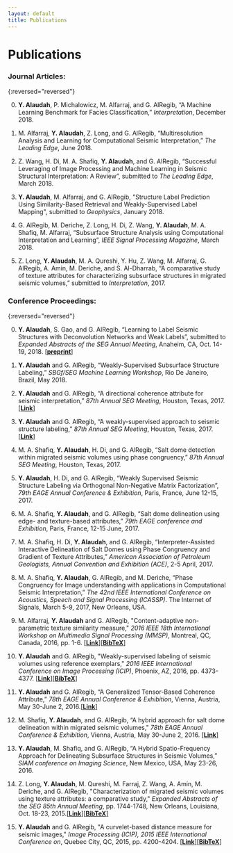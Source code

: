 ```yaml
---
layout: default
title: Publications
---
```


<h1 class="pageTitle">Publications</h1>


### Journal Articles:

{:reversed="reversed"}

0. **Y. Alaudah**, P. Michalowicz, M. Alfarraj, and G. AlRegib, “A Machine Learning Benchmark for Facies Classification,”  *Interpretation*, December 2018.

0. M. Alfarraj, **Y. Alaudah**, Z. Long, and G. AlRegib, “Multiresolution Analysis and Learning for Computational Seismic Interpretation,”  *The Leading Edge*, June 2018.

0. Z. Wang, H. Di, M. A. Shafiq, **Y. Alaudah**, and G. AlRegib, “Successful Leveraging of Image Processing and Machine Learning in Seismic Structural Interpretation: A Review”, submitted to *The Leading Edge*, March 2018.

0. **Y. Alaudah**, M. Alfarraj, and G. AlRegib, "Structure Label Prediction Using Similarity-Based Retrieval and Weakly-Supervised Label Mapping", submitted to *Geophysics*, January 2018.

0. G. AlRegib, M. Deriche, Z. Long, H. Di, Z. Wang, **Y. Alaudah**, M. A. Shafiq, M. Alfarraj, “Subsurface Structure Analysis using Computational Interpretation and Learning”,  *IEEE Signal Processing Magazine*, March 2018.

0. Z. Long, **Y. Alaudah**, M. A. Qureshi, Y. Hu, Z. Wang, M. Alfarraj, G. AlRegib, A. Amin, M. Deriche, and S. Al-Dharrab, “A comparative study of texture attributes for characterizing subsurface structures in migrated seismic volumes,” submitted to *Interpretation*, 2017.

### Conference Proceedings:

{:reversed="reversed"}

0. **Y. Alaudah**, S. Gao, and G. AlRegib, “Learning to Label Seismic Structures with Deconvolution Networks and Weak Labels”, submitted to *Expanded Abstracts of the SEG Annual Meeting*, Anaheim, CA, Oct. 14-19, 2018. [[**preprint**]](../assets/files/seg2018.pdf)

0. **Y. Alaudah** and G. AlRegib, “Weakly-Supervised Subsurface Structure Labeling,”  *SBGf/SEG Machine Learning Workshop*, Rio De Janeiro, Brazil, May 2018.

0. **Y. Alaudah** and G. AlRegib, “A directional coherence attribute for seismic interpretation,” *87th Annual SEG Meeting*, Houston, Texas, 2017.[[**Link**]](http://library.seg.org/doi/abs/10.1190/segam2017-17739097.1)

0. **Y. Alaudah** and G. AlRegib, “A weakly-supervised approach to seismic structure labeling,” *87th Annual SEG Meeting*, Houston, Texas, 2017.[[**Link**]](http://library.seg.org/doi/abs/10.1190/segam2017-17793533.1)

0. M. A. Shafiq, **Y. Alaudah**, H. Di, and G. AlRegib, “Salt dome detection within migrated seismic volumes using phase congruency,”  *87th Annual SEG Meeting*, Houston, Texas, 2017.

0. **Y. Alaudah**, H. Di, and G. AlRegib, “Weakly Supervised Seismic Structure Labeling via Orthogonal Non-Negative Matrix Factorization”, *79th EAGE Annual Conference & Exhibition*, Paris, France, June 12-15, 2017.

0. M. A. Shafiq, **Y. Alaudah**, and G. AlRegib, “Salt dome delineation using edge- and texture-based attributes,” *79th EAGE conference and Exhibition*, Paris, France, 12-15 June, 2017.

0. M. A. Shafiq, H. Di, **Y. Alaudah**, and G. AlRegib, “Interpreter-Assisted Interactive Delineation of Salt Domes using Phase Congruency and Gradient of Texture Attributes,” *American Association of Petroleum Geologists, Annual Convention and Exhibition (ACE)*, 2-5 April, 2017.

0. M. A. Shafiq, **Y. Alaudah**, G. AlRegib, and M. Deriche, “Phase Congruency for Image understanding with applications in Computational Seismic Interpretation,” *The 42nd IEEE International Conference on Acoustics, Speech and Signal Processing (ICASSP)*. The Internet of Signals, March 5-9, 2017, New Orleans, USA.

0. M. Alfarraj, **Y. Alaudah** and G. AlRegib, "Content-adaptive non-parametric texture similarity measure," *2016 IEEE 18th International Workshop on Multimedia Signal Processing (MMSP)*, Montreal, QC, Canada, 2016, pp. 1-6. [[**Link**]](http://ieeexplore.ieee.org/document/7813338/)[[**BibTeX**]](../assets/files/mmsp2016.bib)

0. **Y. Alaudah** and G. AlRegib, "Weakly-supervised labeling of seismic volumes using reference exemplars," *2016 IEEE International Conference on Image Processing (ICIP)*, Phoenix, AZ, 2016, pp. 4373-4377. [[**Link**]](http://ieeexplore.ieee.org/document/7533186/)[[**BibTeX**]](../assets/files/icip2016.bib)

0. **Y. Alaudah** and G. AlRegib, “A Generalized Tensor-Based Coherence Attribute,” *78th EAGE Annual Conference & Exhibition*, Vienna, Austria, May 30-June 2, 2016.[[**Link**]](http://earthdoc.eage.org/publication/publicationdetails/?publication=85573)

0. M. Shafiq, **Y. Alaudah**, and G. AlRegib, “A hybrid approach for salt dome delineation within migrated seismic volumes," *78th EAGE Annual Conference & Exhibition*, Vienna, Austria, May 30-June 2, 2016. [[**Link**]](http://earthdoc.eage.org/publication/publicationdetails/?publication=85576)

0. **Y. Alaudah**, M. Shafiq, and G. AlRegib, “A Hybrid Spatio-Frequency Approach for Delineating Subsurface Structures in Seismic Volumes,” *SIAM conference on Imaging Science*, New Mexico, USA, May 23-26, 2016.

0. Z. Long, **Y. Alaudah**, M. Qureshi, M. Farraj, Z. Wang, A. Amin, M. Deriche, and G. AlRegib, "Characterization of migrated seismic volumes using texture attributes: a comparative study," *Expanded Abstracts of the SEG 85th Annual Meeting*, pp. 1744-1748, New Orleans, Louisiana, Oct. 18-23, 2015.[[**Link**]](http://dx.doi.org/10.1190/segam2015-5934664.1)[[**BibTeX**]](../assets/files/seg2015.bib)

0. **Y. Alaudah** and G. AlRegib, "A curvelet-based distance measure for seismic images," *Image Processing (ICIP), 2015 IEEE International Conference on*, Quebec City, QC, 2015, pp. 4200-4204. [[**Link**]](http://dx.doi.org/10.1109/ICIP.2015.7351597)[[**BibTeX**]](../assets/files/icip2015.bib)
